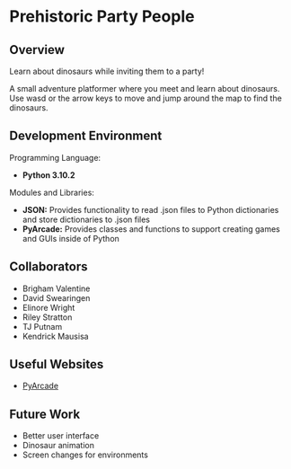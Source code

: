 # Prehistoric Party People

## Overview

Learn about dinosaurs while inviting them to a party!

A small adventure platformer where you meet and learn about dinosaurs. Use wasd or the arrow keys to move and jump around the map to find the dinosaurs.

## Development Environment
Programming Language:
* __Python 3.10.2__

Modules and Libraries:
* __JSON:__ Provides functionality to read .json files to Python dictionaries and store dictionaries to .json files
* __PyArcade:__ Provides classes and functions to support creating games and GUIs inside of Python

## Collaborators

* Brigham Valentine
* David Swearingen
* Elinore Wright
* Riley Stratton
* TJ Putnam
* Kendrick Mausisa

## Useful Websites

* [PyArcade](https://api.arcade.academy/en/latest/)

## Future Work

* Better user interface
* Dinosaur animation
* Screen changes for environments

